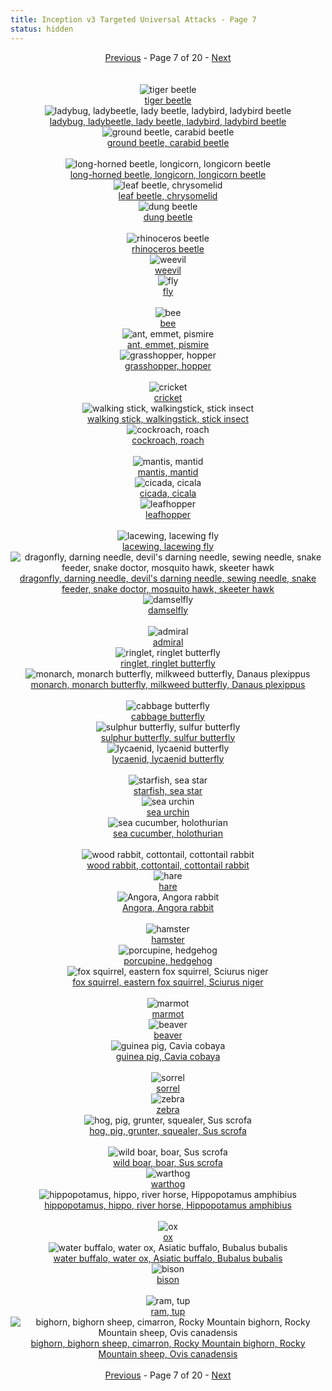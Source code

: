 ```yaml
---
title: Inception v3 Targeted Universal Attacks - Page 7
status: hidden
---
```

<center><a href="inception-v3-targeted-universal-attacks-page-6.html">Previous</a> - Page 7 of 20 - <a href="inception-v3-targeted-universal-attacks-page-8.html">Next</a></center>
<br /><br /><div class="row">
<div id=300 class="col-md-4"><center>
<img src="/images/incv3_univ/300.png" alt="tiger beetle"" /><br />
<a href="#300">tiger beetle</a></center></div>
<div id=301 class="col-md-4"><center>
<img src="/images/incv3_univ/301.png" alt="ladybug, ladybeetle, lady beetle, ladybird, ladybird beetle"" /><br />
<a href="#301">ladybug, ladybeetle, lady beetle, ladybird, ladybird beetle</a></center></div>
<div id=302 class="col-md-4"><center>
<img src="/images/incv3_univ/302.png" alt="ground beetle, carabid beetle"" /><br />
<a href="#302">ground beetle, carabid beetle</a></center></div>
</div><br />
<div class="row">
<div id=303 class="col-md-4"><center>
<img src="/images/incv3_univ/303.png" alt="long-horned beetle, longicorn, longicorn beetle"" /><br />
<a href="#303">long-horned beetle, longicorn, longicorn beetle</a></center></div>
<div id=304 class="col-md-4"><center>
<img src="/images/incv3_univ/304.png" alt="leaf beetle, chrysomelid"" /><br />
<a href="#304">leaf beetle, chrysomelid</a></center></div>
<div id=305 class="col-md-4"><center>
<img src="/images/incv3_univ/305.png" alt="dung beetle"" /><br />
<a href="#305">dung beetle</a></center></div>
</div><br />
<div class="row">
<div id=306 class="col-md-4"><center>
<img src="/images/incv3_univ/306.png" alt="rhinoceros beetle"" /><br />
<a href="#306">rhinoceros beetle</a></center></div>
<div id=307 class="col-md-4"><center>
<img src="/images/incv3_univ/307.png" alt="weevil"" /><br />
<a href="#307">weevil</a></center></div>
<div id=308 class="col-md-4"><center>
<img src="/images/incv3_univ/308.png" alt="fly"" /><br />
<a href="#308">fly</a></center></div>
</div><br />
<div class="row">
<div id=309 class="col-md-4"><center>
<img src="/images/incv3_univ/309.png" alt="bee"" /><br />
<a href="#309">bee</a></center></div>
<div id=310 class="col-md-4"><center>
<img src="/images/incv3_univ/310.png" alt="ant, emmet, pismire"" /><br />
<a href="#310">ant, emmet, pismire</a></center></div>
<div id=311 class="col-md-4"><center>
<img src="/images/incv3_univ/311.png" alt="grasshopper, hopper"" /><br />
<a href="#311">grasshopper, hopper</a></center></div>
</div><br />
<div class="row">
<div id=312 class="col-md-4"><center>
<img src="/images/incv3_univ/312.png" alt="cricket"" /><br />
<a href="#312">cricket</a></center></div>
<div id=313 class="col-md-4"><center>
<img src="/images/incv3_univ/313.png" alt="walking stick, walkingstick, stick insect"" /><br />
<a href="#313">walking stick, walkingstick, stick insect</a></center></div>
<div id=314 class="col-md-4"><center>
<img src="/images/incv3_univ/314.png" alt="cockroach, roach"" /><br />
<a href="#314">cockroach, roach</a></center></div>
</div><br />
<div class="row">
<div id=315 class="col-md-4"><center>
<img src="/images/incv3_univ/315.png" alt="mantis, mantid"" /><br />
<a href="#315">mantis, mantid</a></center></div>
<div id=316 class="col-md-4"><center>
<img src="/images/incv3_univ/316.png" alt="cicada, cicala"" /><br />
<a href="#316">cicada, cicala</a></center></div>
<div id=317 class="col-md-4"><center>
<img src="/images/incv3_univ/317.png" alt="leafhopper"" /><br />
<a href="#317">leafhopper</a></center></div>
</div><br />
<div class="row">
<div id=318 class="col-md-4"><center>
<img src="/images/incv3_univ/318.png" alt="lacewing, lacewing fly"" /><br />
<a href="#318">lacewing, lacewing fly</a></center></div>
<div id=319 class="col-md-4"><center>
<img src="/images/incv3_univ/319.png" alt="dragonfly, darning needle, devil's darning needle, sewing needle, snake feeder, snake doctor, mosquito hawk, skeeter hawk"" /><br />
<a href="#319">dragonfly, darning needle, devil's darning needle, sewing needle, snake feeder, snake doctor, mosquito hawk, skeeter hawk</a></center></div>
<div id=320 class="col-md-4"><center>
<img src="/images/incv3_univ/320.png" alt="damselfly"" /><br />
<a href="#320">damselfly</a></center></div>
</div><br />
<div class="row">
<div id=321 class="col-md-4"><center>
<img src="/images/incv3_univ/321.png" alt="admiral"" /><br />
<a href="#321">admiral</a></center></div>
<div id=322 class="col-md-4"><center>
<img src="/images/incv3_univ/322.png" alt="ringlet, ringlet butterfly"" /><br />
<a href="#322">ringlet, ringlet butterfly</a></center></div>
<div id=323 class="col-md-4"><center>
<img src="/images/incv3_univ/323.png" alt="monarch, monarch butterfly, milkweed butterfly, Danaus plexippus"" /><br />
<a href="#323">monarch, monarch butterfly, milkweed butterfly, Danaus plexippus</a></center></div>
</div><br />
<div class="row">
<div id=324 class="col-md-4"><center>
<img src="/images/incv3_univ/324.png" alt="cabbage butterfly"" /><br />
<a href="#324">cabbage butterfly</a></center></div>
<div id=325 class="col-md-4"><center>
<img src="/images/incv3_univ/325.png" alt="sulphur butterfly, sulfur butterfly"" /><br />
<a href="#325">sulphur butterfly, sulfur butterfly</a></center></div>
<div id=326 class="col-md-4"><center>
<img src="/images/incv3_univ/326.png" alt="lycaenid, lycaenid butterfly"" /><br />
<a href="#326">lycaenid, lycaenid butterfly</a></center></div>
</div><br />
<div class="row">
<div id=327 class="col-md-4"><center>
<img src="/images/incv3_univ/327.png" alt="starfish, sea star"" /><br />
<a href="#327">starfish, sea star</a></center></div>
<div id=328 class="col-md-4"><center>
<img src="/images/incv3_univ/328.png" alt="sea urchin"" /><br />
<a href="#328">sea urchin</a></center></div>
<div id=329 class="col-md-4"><center>
<img src="/images/incv3_univ/329.png" alt="sea cucumber, holothurian"" /><br />
<a href="#329">sea cucumber, holothurian</a></center></div>
</div><br />
<div class="row">
<div id=330 class="col-md-4"><center>
<img src="/images/incv3_univ/330.png" alt="wood rabbit, cottontail, cottontail rabbit"" /><br />
<a href="#330">wood rabbit, cottontail, cottontail rabbit</a></center></div>
<div id=331 class="col-md-4"><center>
<img src="/images/incv3_univ/331.png" alt="hare"" /><br />
<a href="#331">hare</a></center></div>
<div id=332 class="col-md-4"><center>
<img src="/images/incv3_univ/332.png" alt="Angora, Angora rabbit"" /><br />
<a href="#332">Angora, Angora rabbit</a></center></div>
</div><br />
<div class="row">
<div id=333 class="col-md-4"><center>
<img src="/images/incv3_univ/333.png" alt="hamster"" /><br />
<a href="#333">hamster</a></center></div>
<div id=334 class="col-md-4"><center>
<img src="/images/incv3_univ/334.png" alt="porcupine, hedgehog"" /><br />
<a href="#334">porcupine, hedgehog</a></center></div>
<div id=335 class="col-md-4"><center>
<img src="/images/incv3_univ/335.png" alt="fox squirrel, eastern fox squirrel, Sciurus niger"" /><br />
<a href="#335">fox squirrel, eastern fox squirrel, Sciurus niger</a></center></div>
</div><br />
<div class="row">
<div id=336 class="col-md-4"><center>
<img src="/images/incv3_univ/336.png" alt="marmot"" /><br />
<a href="#336">marmot</a></center></div>
<div id=337 class="col-md-4"><center>
<img src="/images/incv3_univ/337.png" alt="beaver"" /><br />
<a href="#337">beaver</a></center></div>
<div id=338 class="col-md-4"><center>
<img src="/images/incv3_univ/338.png" alt="guinea pig, Cavia cobaya"" /><br />
<a href="#338">guinea pig, Cavia cobaya</a></center></div>
</div><br />
<div class="row">
<div id=339 class="col-md-4"><center>
<img src="/images/incv3_univ/339.png" alt="sorrel"" /><br />
<a href="#339">sorrel</a></center></div>
<div id=340 class="col-md-4"><center>
<img src="/images/incv3_univ/340.png" alt="zebra"" /><br />
<a href="#340">zebra</a></center></div>
<div id=341 class="col-md-4"><center>
<img src="/images/incv3_univ/341.png" alt="hog, pig, grunter, squealer, Sus scrofa"" /><br />
<a href="#341">hog, pig, grunter, squealer, Sus scrofa</a></center></div>
</div><br />
<div class="row">
<div id=342 class="col-md-4"><center>
<img src="/images/incv3_univ/342.png" alt="wild boar, boar, Sus scrofa"" /><br />
<a href="#342">wild boar, boar, Sus scrofa</a></center></div>
<div id=343 class="col-md-4"><center>
<img src="/images/incv3_univ/343.png" alt="warthog"" /><br />
<a href="#343">warthog</a></center></div>
<div id=344 class="col-md-4"><center>
<img src="/images/incv3_univ/344.png" alt="hippopotamus, hippo, river horse, Hippopotamus amphibius"" /><br />
<a href="#344">hippopotamus, hippo, river horse, Hippopotamus amphibius</a></center></div>
</div><br />
<div class="row">
<div id=345 class="col-md-4"><center>
<img src="/images/incv3_univ/345.png" alt="ox"" /><br />
<a href="#345">ox</a></center></div>
<div id=346 class="col-md-4"><center>
<img src="/images/incv3_univ/346.png" alt="water buffalo, water ox, Asiatic buffalo, Bubalus bubalis"" /><br />
<a href="#346">water buffalo, water ox, Asiatic buffalo, Bubalus bubalis</a></center></div>
<div id=347 class="col-md-4"><center>
<img src="/images/incv3_univ/347.png" alt="bison"" /><br />
<a href="#347">bison</a></center></div>
</div><br />
<div class="row">
<div id=348 class="col-md-4"><center>
<img src="/images/incv3_univ/348.png" alt="ram, tup"" /><br />
<a href="#348">ram, tup</a></center></div>
<div id=349 class="col-md-4"><center>
<img src="/images/incv3_univ/349.png" alt="bighorn, bighorn sheep, cimarron, Rocky Mountain bighorn, Rocky Mountain sheep, Ovis canadensis"" /><br />
<a href="#349">bighorn, bighorn sheep, cimarron, Rocky Mountain bighorn, Rocky Mountain sheep, Ovis canadensis</a></center></div>
</div><br />
<center><a href="inception-v3-targeted-universal-attacks-page-6.html">Previous</a> - Page 7 of 20 - <a href="inception-v3-targeted-universal-attacks-page-8.html">Next</a></center>
